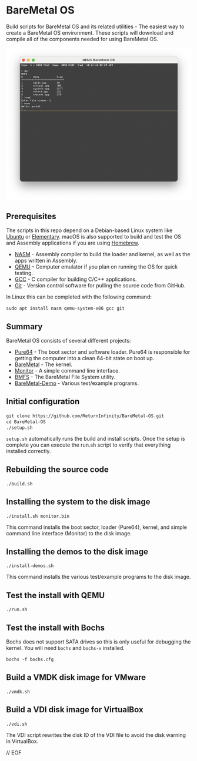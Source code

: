 # BareMetal OS

Build scripts for BareMetal OS and its related utilities - The easiest way to create a BareMetal OS environment. These scripts will download and compile all of the components needed for using BareMetal OS.

<img src="https://raw.githubusercontent.com/ReturnInfinity/BareMetal-OS/master/doc/ScreenShot.png"></img>

## Prerequisites

The scripts in this repo depend on a Debian-based Linux system like [Ubuntu](https://www.ubuntu.com/download/desktop) or [Elementary](https://elementary.io). macOS is also supported to build and test the OS and Assembly applications if you are using [Homebrew](https://brew.sh).

- [NASM](https://nasm.us) - Assembly compiler to build the loader and kernel, as well as the apps written in Assembly.
- [QEMU](https://www.qemu.org) - Computer emulator if you plan on running the OS for quick testing.
- [GCC](https://gcc.gnu.org) - C compiler for building C/C++ applications.
- [Git](https://git-scm.com) - Version control software for pulling the source code from GitHub.

In Linux this can be completed with the following command:

	sudo apt install nasm qemu-system-x86 gcc git


## Summary

BareMetal OS consists of several different projects:

- [Pure64](https://github.com/ReturnInfinity/Pure64) - The boot sector and software loader. Pure64 is responsible for getting the computer into a clean 64-bit state on boot up.
- [BareMetal](https://github.com/ReturnInfinity/BareMetal) - The kernel.
- [Monitor](https://github.com/ReturnInfinity/BareMetal-Monitor) - A simple command line interface.
- [BMFS](https://github.com/ReturnInfinity/BMFS) - The BareMetal File System utility.
- [BareMetal-Demo](https://github.com/ReturnInfinity/BareMetal-Demo) - Various test/example programs.


## Initial configuration

	git clone https://github.com/ReturnInfinity/BareMetal-OS.git
	cd BareMetal-OS
	./setup.sh

`setup.sh` automatically runs the build and install scripts. Once the setup is complete you can execute the run.sh script to verify that everything installed correctly.


## Rebuilding the source code

	./build.sh


## Installing the system to the disk image

	./install.sh monitor.bin

This command installs the boot sector, loader (Pure64), kernel, and simple command line interface (Monitor) to the disk image.


## Installing the demos to the disk image

	./install-demos.sh

This command installs the various test/example programs to the disk image.


## Test the install with QEMU

	./run.sh


## Test the install with Bochs

Bochs does not support SATA drives so this is only useful for debugging the kernel. You will need `bochs` and `bochs-x` installed.

	bochs -f bochs.cfg


## Build a VMDK disk image for VMware

	./vmdk.sh


## Build a VDI disk image for VirtualBox

	./vdi.sh

The VDI script rewrites the disk ID of the VDI file to avoid the disk warning in VirtualBox.



// EOF
